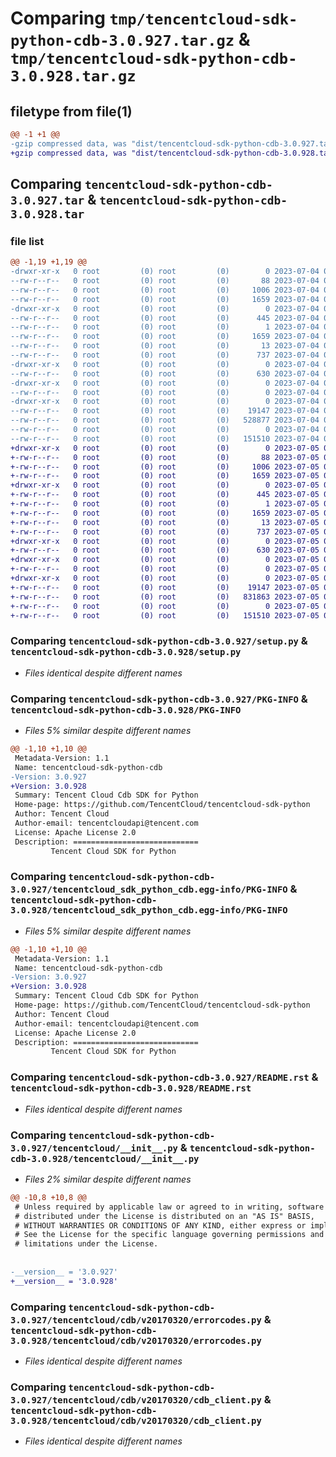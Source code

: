 # Comparing `tmp/tencentcloud-sdk-python-cdb-3.0.927.tar.gz` & `tmp/tencentcloud-sdk-python-cdb-3.0.928.tar.gz`

## filetype from file(1)

```diff
@@ -1 +1 @@
-gzip compressed data, was "dist/tencentcloud-sdk-python-cdb-3.0.927.tar", last modified: Tue Jul  4 00:16:53 2023, max compression
+gzip compressed data, was "dist/tencentcloud-sdk-python-cdb-3.0.928.tar", last modified: Wed Jul  5 00:20:54 2023, max compression
```

## Comparing `tencentcloud-sdk-python-cdb-3.0.927.tar` & `tencentcloud-sdk-python-cdb-3.0.928.tar`

### file list

```diff
@@ -1,19 +1,19 @@
-drwxr-xr-x   0 root         (0) root         (0)        0 2023-07-04 00:16:53.000000 tencentcloud-sdk-python-cdb-3.0.927/
--rw-r--r--   0 root         (0) root         (0)       88 2023-07-04 00:16:53.000000 tencentcloud-sdk-python-cdb-3.0.927/setup.cfg
--rw-r--r--   0 root         (0) root         (0)     1006 2023-07-04 00:16:53.000000 tencentcloud-sdk-python-cdb-3.0.927/setup.py
--rw-r--r--   0 root         (0) root         (0)     1659 2023-07-04 00:16:53.000000 tencentcloud-sdk-python-cdb-3.0.927/PKG-INFO
-drwxr-xr-x   0 root         (0) root         (0)        0 2023-07-04 00:16:53.000000 tencentcloud-sdk-python-cdb-3.0.927/tencentcloud_sdk_python_cdb.egg-info/
--rw-r--r--   0 root         (0) root         (0)      445 2023-07-04 00:16:53.000000 tencentcloud-sdk-python-cdb-3.0.927/tencentcloud_sdk_python_cdb.egg-info/SOURCES.txt
--rw-r--r--   0 root         (0) root         (0)        1 2023-07-04 00:16:53.000000 tencentcloud-sdk-python-cdb-3.0.927/tencentcloud_sdk_python_cdb.egg-info/dependency_links.txt
--rw-r--r--   0 root         (0) root         (0)     1659 2023-07-04 00:16:53.000000 tencentcloud-sdk-python-cdb-3.0.927/tencentcloud_sdk_python_cdb.egg-info/PKG-INFO
--rw-r--r--   0 root         (0) root         (0)       13 2023-07-04 00:16:53.000000 tencentcloud-sdk-python-cdb-3.0.927/tencentcloud_sdk_python_cdb.egg-info/top_level.txt
--rw-r--r--   0 root         (0) root         (0)      737 2023-07-04 00:16:53.000000 tencentcloud-sdk-python-cdb-3.0.927/README.rst
-drwxr-xr-x   0 root         (0) root         (0)        0 2023-07-04 00:16:53.000000 tencentcloud-sdk-python-cdb-3.0.927/tencentcloud/
--rw-r--r--   0 root         (0) root         (0)      630 2023-07-04 00:16:53.000000 tencentcloud-sdk-python-cdb-3.0.927/tencentcloud/__init__.py
-drwxr-xr-x   0 root         (0) root         (0)        0 2023-07-04 00:16:53.000000 tencentcloud-sdk-python-cdb-3.0.927/tencentcloud/cdb/
--rw-r--r--   0 root         (0) root         (0)        0 2023-07-04 00:16:53.000000 tencentcloud-sdk-python-cdb-3.0.927/tencentcloud/cdb/__init__.py
-drwxr-xr-x   0 root         (0) root         (0)        0 2023-07-04 00:16:53.000000 tencentcloud-sdk-python-cdb-3.0.927/tencentcloud/cdb/v20170320/
--rw-r--r--   0 root         (0) root         (0)    19147 2023-07-04 00:16:53.000000 tencentcloud-sdk-python-cdb-3.0.927/tencentcloud/cdb/v20170320/errorcodes.py
--rw-r--r--   0 root         (0) root         (0)   528877 2023-07-04 00:16:53.000000 tencentcloud-sdk-python-cdb-3.0.927/tencentcloud/cdb/v20170320/models.py
--rw-r--r--   0 root         (0) root         (0)        0 2023-07-04 00:16:53.000000 tencentcloud-sdk-python-cdb-3.0.927/tencentcloud/cdb/v20170320/__init__.py
--rw-r--r--   0 root         (0) root         (0)   151510 2023-07-04 00:16:53.000000 tencentcloud-sdk-python-cdb-3.0.927/tencentcloud/cdb/v20170320/cdb_client.py
+drwxr-xr-x   0 root         (0) root         (0)        0 2023-07-05 00:20:54.000000 tencentcloud-sdk-python-cdb-3.0.928/
+-rw-r--r--   0 root         (0) root         (0)       88 2023-07-05 00:20:54.000000 tencentcloud-sdk-python-cdb-3.0.928/setup.cfg
+-rw-r--r--   0 root         (0) root         (0)     1006 2023-07-05 00:20:54.000000 tencentcloud-sdk-python-cdb-3.0.928/setup.py
+-rw-r--r--   0 root         (0) root         (0)     1659 2023-07-05 00:20:54.000000 tencentcloud-sdk-python-cdb-3.0.928/PKG-INFO
+drwxr-xr-x   0 root         (0) root         (0)        0 2023-07-05 00:20:54.000000 tencentcloud-sdk-python-cdb-3.0.928/tencentcloud_sdk_python_cdb.egg-info/
+-rw-r--r--   0 root         (0) root         (0)      445 2023-07-05 00:20:54.000000 tencentcloud-sdk-python-cdb-3.0.928/tencentcloud_sdk_python_cdb.egg-info/SOURCES.txt
+-rw-r--r--   0 root         (0) root         (0)        1 2023-07-05 00:20:54.000000 tencentcloud-sdk-python-cdb-3.0.928/tencentcloud_sdk_python_cdb.egg-info/dependency_links.txt
+-rw-r--r--   0 root         (0) root         (0)     1659 2023-07-05 00:20:54.000000 tencentcloud-sdk-python-cdb-3.0.928/tencentcloud_sdk_python_cdb.egg-info/PKG-INFO
+-rw-r--r--   0 root         (0) root         (0)       13 2023-07-05 00:20:54.000000 tencentcloud-sdk-python-cdb-3.0.928/tencentcloud_sdk_python_cdb.egg-info/top_level.txt
+-rw-r--r--   0 root         (0) root         (0)      737 2023-07-05 00:20:54.000000 tencentcloud-sdk-python-cdb-3.0.928/README.rst
+drwxr-xr-x   0 root         (0) root         (0)        0 2023-07-05 00:20:54.000000 tencentcloud-sdk-python-cdb-3.0.928/tencentcloud/
+-rw-r--r--   0 root         (0) root         (0)      630 2023-07-05 00:20:54.000000 tencentcloud-sdk-python-cdb-3.0.928/tencentcloud/__init__.py
+drwxr-xr-x   0 root         (0) root         (0)        0 2023-07-05 00:20:54.000000 tencentcloud-sdk-python-cdb-3.0.928/tencentcloud/cdb/
+-rw-r--r--   0 root         (0) root         (0)        0 2023-07-05 00:20:54.000000 tencentcloud-sdk-python-cdb-3.0.928/tencentcloud/cdb/__init__.py
+drwxr-xr-x   0 root         (0) root         (0)        0 2023-07-05 00:20:54.000000 tencentcloud-sdk-python-cdb-3.0.928/tencentcloud/cdb/v20170320/
+-rw-r--r--   0 root         (0) root         (0)    19147 2023-07-05 00:20:54.000000 tencentcloud-sdk-python-cdb-3.0.928/tencentcloud/cdb/v20170320/errorcodes.py
+-rw-r--r--   0 root         (0) root         (0)   831863 2023-07-05 00:20:54.000000 tencentcloud-sdk-python-cdb-3.0.928/tencentcloud/cdb/v20170320/models.py
+-rw-r--r--   0 root         (0) root         (0)        0 2023-07-05 00:20:54.000000 tencentcloud-sdk-python-cdb-3.0.928/tencentcloud/cdb/v20170320/__init__.py
+-rw-r--r--   0 root         (0) root         (0)   151510 2023-07-05 00:20:54.000000 tencentcloud-sdk-python-cdb-3.0.928/tencentcloud/cdb/v20170320/cdb_client.py
```

### Comparing `tencentcloud-sdk-python-cdb-3.0.927/setup.py` & `tencentcloud-sdk-python-cdb-3.0.928/setup.py`

 * *Files identical despite different names*

### Comparing `tencentcloud-sdk-python-cdb-3.0.927/PKG-INFO` & `tencentcloud-sdk-python-cdb-3.0.928/PKG-INFO`

 * *Files 5% similar despite different names*

```diff
@@ -1,10 +1,10 @@
 Metadata-Version: 1.1
 Name: tencentcloud-sdk-python-cdb
-Version: 3.0.927
+Version: 3.0.928
 Summary: Tencent Cloud Cdb SDK for Python
 Home-page: https://github.com/TencentCloud/tencentcloud-sdk-python
 Author: Tencent Cloud
 Author-email: tencentcloudapi@tencent.com
 License: Apache License 2.0
 Description: ============================
         Tencent Cloud SDK for Python
```

### Comparing `tencentcloud-sdk-python-cdb-3.0.927/tencentcloud_sdk_python_cdb.egg-info/PKG-INFO` & `tencentcloud-sdk-python-cdb-3.0.928/tencentcloud_sdk_python_cdb.egg-info/PKG-INFO`

 * *Files 5% similar despite different names*

```diff
@@ -1,10 +1,10 @@
 Metadata-Version: 1.1
 Name: tencentcloud-sdk-python-cdb
-Version: 3.0.927
+Version: 3.0.928
 Summary: Tencent Cloud Cdb SDK for Python
 Home-page: https://github.com/TencentCloud/tencentcloud-sdk-python
 Author: Tencent Cloud
 Author-email: tencentcloudapi@tencent.com
 License: Apache License 2.0
 Description: ============================
         Tencent Cloud SDK for Python
```

### Comparing `tencentcloud-sdk-python-cdb-3.0.927/README.rst` & `tencentcloud-sdk-python-cdb-3.0.928/README.rst`

 * *Files identical despite different names*

### Comparing `tencentcloud-sdk-python-cdb-3.0.927/tencentcloud/__init__.py` & `tencentcloud-sdk-python-cdb-3.0.928/tencentcloud/__init__.py`

 * *Files 2% similar despite different names*

```diff
@@ -10,8 +10,8 @@
 # Unless required by applicable law or agreed to in writing, software
 # distributed under the License is distributed on an "AS IS" BASIS,
 # WITHOUT WARRANTIES OR CONDITIONS OF ANY KIND, either express or implied.
 # See the License for the specific language governing permissions and
 # limitations under the License.
 
 
-__version__ = '3.0.927'
+__version__ = '3.0.928'
```

### Comparing `tencentcloud-sdk-python-cdb-3.0.927/tencentcloud/cdb/v20170320/errorcodes.py` & `tencentcloud-sdk-python-cdb-3.0.928/tencentcloud/cdb/v20170320/errorcodes.py`

 * *Files identical despite different names*

### Comparing `tencentcloud-sdk-python-cdb-3.0.927/tencentcloud/cdb/v20170320/cdb_client.py` & `tencentcloud-sdk-python-cdb-3.0.928/tencentcloud/cdb/v20170320/cdb_client.py`

 * *Files identical despite different names*

